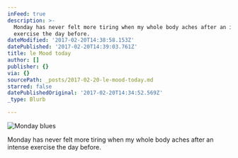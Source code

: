 ```yaml
---
inFeed: true
description: >-
  Monday has never felt more tiring when my whole body aches after an intense
  exercise the day before.
dateModified: '2017-02-20T14:38:58.153Z'
datePublished: '2017-02-20T14:39:03.761Z'
title: le Mood today
author: []
publisher: {}
via: {}
sourcePath: _posts/2017-02-20-le-mood-today.md
starred: false
datePublishedOriginal: '2017-02-20T14:34:52.569Z'
_type: Blurb

---
```

![Monday blues](https://the-grid-user-content.s3-us-west-2.amazonaws.com/6cb8de56-bb74-4d07-b579-509ceebbcd7f.jpg)

Monday has never felt more tiring when my whole body aches after an intense exercise the day before.